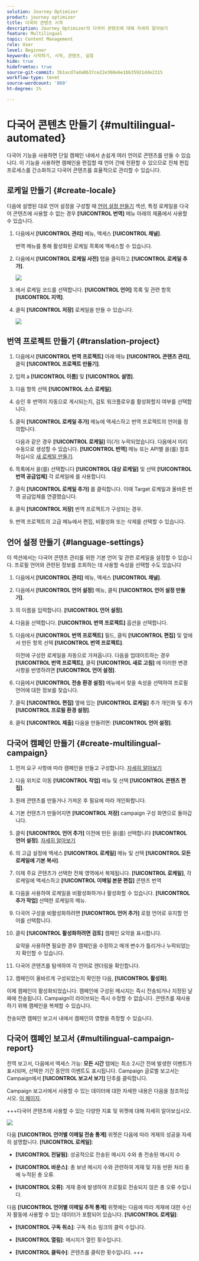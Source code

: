 ```yaml
---
solution: Journey Optimizer
product: journey optimizer
title: 다국어 콘텐츠 시작
description: Journey Optimizer의 다국어 콘텐츠에 대해 자세히 알아보기
feature: Multilingual
topic: Content Management
role: User
level: Beginner
keywords: 시작하기, 시작, 콘텐츠, 실험
hide: true
hidefromtoc: true
source-git-commit: 3b1acd7ada0637ce22e360e6e1bb35921dde2315
workflow-type: tm+mt
source-wordcount: '869'
ht-degree: 1%

---
```


# 다국어 콘텐츠 만들기 {#multilingual-automated}

다국어 기능을 사용하면 단일 캠페인 내에서 손쉽게 여러 언어로 콘텐츠를 만들 수 있습니다. 이 기능을 사용하면 캠페인을 편집할 때 언어 간에 전환할 수 있으므로 전체 편집 프로세스를 간소화하고 다국어 콘텐츠를 효율적으로 관리할 수 있습니다.

## 로케일 만들기 {#create-locale}

다음에 설명된 대로 언어 설정을 구성할 때 [언어 설정 만들기](#language-settings) 섹션, 특정 로케일을 다국어 콘텐츠에 사용할 수 없는 경우 **[!UICONTROL 번역]** 메뉴 아래의 제품에서 사용할 수 있습니다.

1. 다음에서 **[!UICONTROL 관리]** 메뉴, 액세스 **[!UICONTROL 채널]**.

   번역 메뉴를 통해 활성화된 로케일 목록에 액세스할 수 있습니다.

1. 다음에서 **[!UICONTROL 로케일 사전]** 탭을 클릭하고 **[!UICONTROL 로케일 추가]**.

   ![](assets/locale_1.png)

1. 에서 로케일 코드를 선택합니다. **[!UICONTROL 언어]** 목록 및 관련 항목 **[!UICONTROL 지역]**.

1. 클릭 **[!UICONTROL 저장]** 로케일을 만들 수 있습니다.

   ![](assets/locale_2.png)

## 번역 프로젝트 만들기 {#translation-project}

1. 다음에서 **[!UICONTROL 번역 프로젝트]** 아래 메뉴 **[!UICONTROL 콘텐츠 관리]**, 클릭 **[!UICONTROL 프로젝트 만들기]**.

1. 입력 a **[!UICONTROL 이름]** 및 **[!UICONTROL 설명]**.

1. 다음 항목 선택 **[!UICONTROL 소스 로케일]**.

1. 승인 후 번역이 자동으로 게시되는지, 검토 워크플로우를 활성화할지 여부를 선택합니다.

1. 클릭 **[!UICONTROL 로케일 추가]** 메뉴에 액세스하고 번역 프로젝트의 언어를 정의합니다.

   다음과 같은 경우 **[!UICONTROL 로케일]** 이(가) 누락되었습니다. 다음에서 미리 수동으로 생성할 수 있습니다. **[!UICONTROL 번역]** 메뉴 또는 API별 을(를) 참조하십시오 [새 로케일 만들기](#create-locale).

1. 목록에서 을(를) 선택합니다 **[!UICONTROL 대상 로케일]** 및 선택 **[!UICONTROL 번역 공급업체]** 각 로케일에 를 사용합니다.

1. 클릭 **[!UICONTROL 로케일 추가]** 를 클릭합니다. 이때 Target 로케일과 올바른 번역 공급업체를 연결했습니다.

1. 클릭 **[!UICONTROL 저장]** 번역 프로젝트가 구성되는 경우.

1. 번역 프로젝트의 고급 메뉴에서 편집, 비활성화 또는 삭제를 선택할 수 있습니다.

## 언어 설정 만들기 {#language-settings}

이 섹션에서는 다국어 콘텐츠 관리를 위한 기본 언어 및 관련 로케일을 설정할 수 있습니다. 프로필 언어와 관련된 정보를 조회하는 데 사용할 속성을 선택할 수도 있습니다

1. 다음에서 **[!UICONTROL 관리]** 메뉴, 액세스 **[!UICONTROL 채널]**.

1. 다음에서 **[!UICONTROL 언어 설정]** 메뉴, 클릭 **[!UICONTROL 언어 설정 만들기]**.

1. 의 이름을 입력합니다. **[!UICONTROL 언어 설정]**.

1. 다음을 선택합니다. **[!UICONTROL 번역 프로젝트]** 옵션을 선택합니다.

1. 다음에서 **[!UICONTROL 번역 프로젝트]** 필드, 클릭 **[!UICONTROL 편집]** 및 앞에서 만든 항목 선택 **[!UICONTROL 번역 프로젝트]**.

   이전에 구성한 로케일을 자동으로 가져옵니다. 다음을 업데이트하는 경우 **[!UICONTROL 번역 프로젝트]**, 클릭 **[!UICONTROL 새로 고침]** 에 이러한 변경 사항을 반영하려면 **[!UICONTROL 언어 설정]**.

1. 다음에서 **[!UICONTROL 전송 환경 설정]** 메뉴에서 찾을 속성을 선택하여 프로필 언어에 대한 정보를 찾습니다.

1. 클릭 **[!UICONTROL 편집]** 옆에 있는 **[!UICONTROL 로케일]** 추가 개인화 및 추가 **[!UICONTROL 프로필 환경 설정]**.

1. 클릭 **[!UICONTROL 제출]** 다음을 만들려면: **[!UICONTROL 언어 설정]**.

<!--
1. Access the **[!UICONTROL Channel surfaces]** menu and create a new channel surface or select an existing one.

1. In the **[!UICONTROL Header parameters]** section, select the **[!UICONTROL Enable multilingual]** option.

1. Select your **[!UICONTROL Locales dictionary]** and add as many as needed.
-->

## 다국어 캠페인 만들기 {#create-multilingual-campaign}

1. 먼저 요구 사항에 따라 캠페인을 만들고 구성합니다. [자세히 알아보기](../campaigns/create-campaign.md)

1. 다음 위치로 이동 **[!UICONTROL 작업]** 메뉴 및 선택 **[!UICONTROL 콘텐츠 편집]**.

1. 원래 콘텐츠를 만들거나 가져온 후 필요에 따라 개인화합니다.

1. 기본 컨텐츠가 만들어지면 **[!UICONTROL 저장]** campaign 구성 화면으로 돌아갑니다.

1. 클릭 **[!UICONTROL 언어 추가]** 이전에 만든 을(를) 선택합니다 **[!UICONTROL 언어 설정]**. [자세히 알아보기](#create-language-settings)

1. 의 고급 설정에 액세스 **[!UICONTROL 로케일]** 메뉴 및 선택 **[!UICONTROL 모든 로케일에 기본 복사]**.

1. 이제 주요 콘텐츠가 선택한 전체 영역에서 복제됩니다.  **[!UICONTROL 로케일]**, 각 로케일에 액세스하고 **[!UICONTROL 이메일 본문 편집]** 콘텐츠 번역

1. 다음을 사용하여 로케일을 비활성화하거나 활성화할 수 있습니다. **[!UICONTROL 추가 작업]** 선택한 로케일의 메뉴.

1. 다국어 구성을 비활성화하려면 **[!UICONTROL 언어 추가]** 로컬 언어로 유지할 언어를 선택합니다.

1. 클릭 **[!UICONTROL 활성화하려면 검토]** 캠페인 요약을 표시합니다.

   요약을 사용하면 필요한 경우 캠페인을 수정하고 매개 변수가 틀리거나 누락되었는지 확인할 수 있습니다.

1. 다국어 콘텐츠를 탐색하여 각 언어로 렌더링을 확인합니다.

1. 캠페인이 올바르게 구성되었는지 확인한 다음, **[!UICONTROL 활성화]**.

이제 캠페인이 활성화되었습니다. 캠페인에 구성된 메시지는 즉시 전송되거나 지정된 날짜에 전송됩니다. Campaign이 라이브되는 즉시 수정할 수 없습니다. 콘텐츠를 재사용하기 위해 캠페인을 복제할 수 있습니다.

전송되면 캠페인 보고서 내에서 캠페인의 영향을 측정할 수 있습니다.

## 다국어 캠페인 보고서 {#multilingual-campaign-report}

전역 보고서, 다음에서 액세스 가능: **모든 시간** 탭에는 최소 2시간 전에 발생한 이벤트가 표시되며, 선택한 기간 동안의 이벤트도 표시됩니다. Campaign 글로벌 보고서는 Campaign에서 **[!UICONTROL 보고서 보기]** 단추를 클릭합니다.

Campaign 보고서에서 사용할 수 있는 데이터에 대한 자세한 내용은 다음을 참조하십시오. [이 페이지](../reports/campaign-global-report.md).

+++다국어 콘텐츠에 사용할 수 있는 다양한 지표 및 위젯에 대해 자세히 알아보십시오.

![](assets/report_multilingual.png)

다음 **[!UICONTROL 언어별 이메일 전송 통계]** 위젯은 다음에 따라 게재의 성공을 자세히 설명합니다. **[!UICONTROL 로케일]**:

* **[!UICONTROL 전달됨]**: 성공적으로 전송된 메시지 수와 총 전송된 메시지 수

* **[!UICONTROL 바운스]**: 총 보낸 메시지 수와 관련하여 게재 및 자동 반환 처리 중에 누적된 총 오류.

* **[!UICONTROL 오류]**: 게재 중에 발생하여 프로필로 전송되지 않은 총 오류 수입니다.

다음 **[!UICONTROL 언어별 이메일 추적 통계]** 위젯에는 다음에 따라 게재에 대한 수신자 활동에 사용할 수 있는 데이터가 포함되어 있습니다. **[!UICONTROL 로케일]**:

* **[!UICONTROL 구독 취소]**: 구독 취소 링크의 클릭 수입니다.

* **[!UICONTROL 열림]**: 메시지가 열린 횟수입니다.

* **[!UICONTROL 클릭수]**: 콘텐츠를 클릭한 횟수입니다.
+++


<!--
# Create a multilingual journey {#create-multilingual-journey}

1. Create your journey with a Delivery and personalize your content as needed.
1. From your delivery action, click Edit content.
1. Click Add languages.


-->
